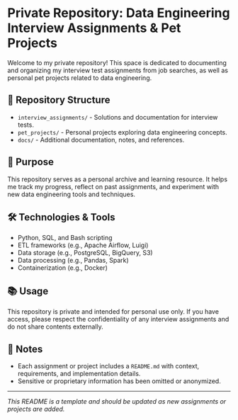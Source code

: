# Private Repository: Data Engineering Interview Assignments & Pet Projects

Welcome to my private repository! This space is dedicated to documenting and organizing my interview test assignments from job searches, as well as personal pet projects related to data engineering.

## 📁 Repository Structure

- `interview_assignments/` - Solutions and documentation for interview tests.
- `pet_projects/` - Personal projects exploring data engineering concepts.
- `docs/` - Additional documentation, notes, and references.

## 🚀 Purpose

This repository serves as a personal archive and learning resource. It helps me track my progress, reflect on past assignments, and experiment with new data engineering tools and techniques.

## 🛠️ Technologies & Tools

- Python, SQL, and Bash scripting
- ETL frameworks (e.g., Apache Airflow, Luigi)
- Data storage (e.g., PostgreSQL, BigQuery, S3)
- Data processing (e.g., Pandas, Spark)
- Containerization (e.g., Docker)

## 📚 Usage

This repository is private and intended for personal use only. If you have access, please respect the confidentiality of any interview assignments and do not share contents externally.

## 📝 Notes

- Each assignment or project includes a `README.md` with context, requirements, and implementation details.
- Sensitive or proprietary information has been omitted or anonymized.

---

*This README is a template and should be updated as new assignments or projects are added.*